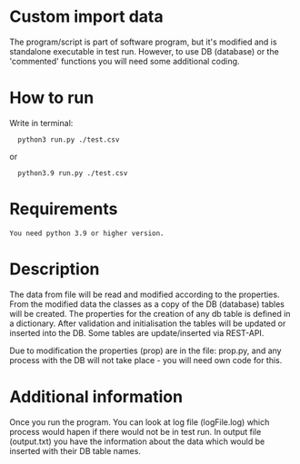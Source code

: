 # Custom import data

The program/script is part of software program, but it's modified and is standalone executable in test run. 
However, to use DB (database) or the 'commented' functions you will need some additional coding.

# How to run
Write in terminal:

      python3 run.py ./test.csv 
   or 
      
      python3.9 run.py ./test.csv
  
# Requirements

    You need python 3.9 or higher version.
 
# Description

  The data from file will be read and modified according to the properties.
    From the modified data the classes as a copy of the DB (database) tables will be created.
    The properties for the creation of any db table is defined in a dictionary.
    After validation and initialisation the tables will be updated or inserted into the DB.
    Some tables are update/inserted via REST-API. 
    
  Due to modification the properties (prop) are in the file: prop.py, and any process with the DB 
    will not take place - you will need own code for this.

# Additional information

   Once you run the program. You can look at log file (logFile.log) which process would hapen if there would not be in test run. In output file (output.txt) you have the information about the data which would be inserted with their DB table names.
